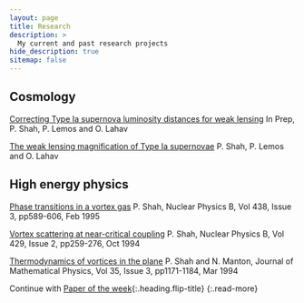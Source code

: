 ```yaml
---
layout: page
title: Research
description: >
  My current and past research projects
hide_description: true
sitemap: false
---
```


## Cosmology

[Correcting Type Ia supernova luminosity distances for weak lensing](https://tbc) In Prep, P. Shah, P. Lemos and O. Lahav

[The weak lensing magnification of Type Ia supernovae](https://arxiv.org/pdf/2203.09865.pdf) P. Shah, P. Lemos and O. Lahav

## High energy physics

[Phase transitions in a vortex gas](https://www.sciencedirect.com/science/article/abs/pii/055032139400583Z?via%3Dihub) P. Shah, Nuclear 
Physics B, Vol 438, Issue 3, pp589-606, Feb 1995

[Vortex scattering at near-critical coupling](https://arxiv.org/pdf/hep-th/9402075.pdf) P. Shah, Nuclear Physics B, Vol 429, Issue 2, 
pp259-276, Oct 1994  

[Thermodynamics of vortices in the plane](https://arxiv.org/pdf/hep-th/9307165.pdf) P. Shah and N. Manton, Journal of Mathematical 
Physics, Vol 35, Issue 3, pp1171-1184, Mar 1994


Continue with [Paper of the week](/Paper_of_the_week/){:.heading.flip-title}
{:.read-more}
